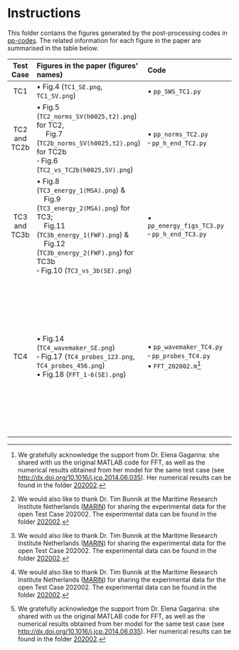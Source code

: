 # Instructions

This folder contains the figures generated by the post-processing codes in [pp-codes](../pp-codes). The related information for each figure in the paper are summarised in the table below.

| Test Case | Figures in the paper (figures' names)| Code | Data sources |
| :---: |  :--- | :--- |:--- |
| TC1 | :black_small_square: Fig.4 (`TC1_SE.png`, `TC1_SV.png`) | :black_small_square: `pp_SWS_TC1.py`| :black_small_square: `energy.txt`|
| TC2 and TC2b | :black_small_square: Fig.5 (`TC2_norms_SV(h0025,t2).png`) for TC2,<br>&emsp; Fig.7 (`TC2b_norms_SV(h0025,t2).png`) for TC2b<br> :white_small_square: Fig.6 (`TC2_vs_TC2b(h0025,SV).png`)| :black_small_square: `pp_norms_TC2.py` <br> :white_small_square: `pp_h_end_TC2.py`  | :black_small_square: `h_time.txt` <br> :white_small_square: `energy.txt`,<br>&emsp;`h_time.txt`| 
| TC3 and TC3b | :black_small_square: Fig.8 (`TC3_energy_1(MSA).png`) \&<br>&emsp;Fig.9 (`TC3_energy_2(MSA).png`) for TC3;<br>&emsp;Fig.11 (`TC3b_energy_1(FWF).png`) \&<br>&emsp;Fig.12 (`TC3b_energy_2(FWF).png`) for TC3b  <br> :white_small_square: Fig.10 (`TC3_vs_3b(SE).png`) |:black_small_square: `pp_energy_figs_TC3.py` <br> :white_small_square: `pp_h_end_TC3.py`| :black_small_square: `energy.txt` <br> :white_small_square: `energy.txt`,<br>&emsp;`h_time.txt`| 
| TC4 | :black_small_square: Fig.14 (`TC4_wavemaker_SE.png`) <br> :white_small_square: Fig.17 (`TC4_probes_123.png`, `TC4_probes_456.png`) <br> :black_small_square: Fig.18 (`FFT_1-6(SE).png`) | :black_small_square: `pp_wavemaker_TC4.py` <br> :white_small_square: `pp_probes_TC4.py` <br> :black_small_square: `FFT_202002.m`[^2] | :black_small_square: `energy.txt`,<br>&emsp;experimental data[^1] <br> :white_small_square: `energy.txt`,<br>&emsp;experimental data[^1] <br> :black_small_square: `energy.txt`,<br>&emsp;experimental data[^1],<br>&emsp;other numerical data[^2]|

[^1]: We would also like to thank Dr. Tim Bunnik at the Maritime Research Institute Netherlands ([MARIN](https://www.marin.nl/en)) for sharing the experimental data for the open Test Case 202002. The experimental data can be found in the folder [202002](/202002).
[^2]: We gratefully acknowledge the support from Dr. Elena Gagarina: she shared with us the original MATLAB code for FFT, as well as the numerical results obtained from her model for the same test case (see http://dx.doi.org/10.1016/j.jcp.2014.06.035). Her numerical results can be found in the folder [202002](/202002).
